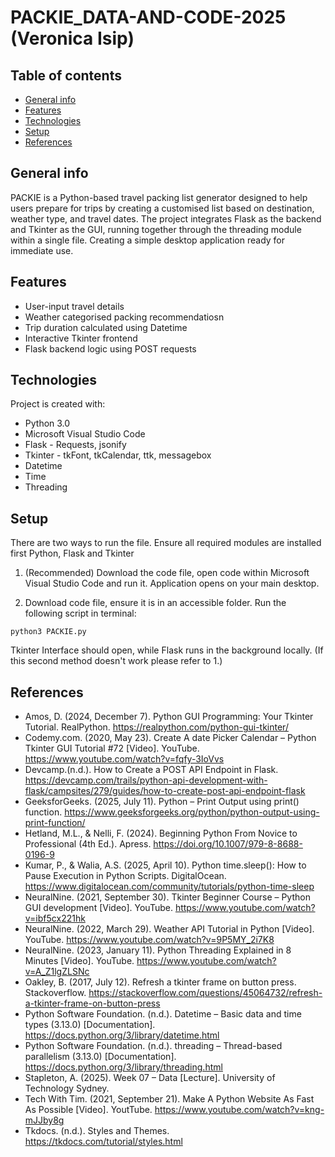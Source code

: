 # PACKIE_DATA-AND-CODE-2025 (Veronica Isip) 

## Table of contents
* [General info](#general-info)
* [Features](#features)
* [Technologies](#technologies)
* [Setup](#setup)
* [References](#references)

## General info
PACKIE is a Python-based travel packing list generator designed to help users prepare for trips by creating a customised list based on destination, weather type, and travel dates. The project integrates Flask as the backend and Tkinter as the GUI, running together through the threading module within a single file. Creating a simple desktop application ready for immediate use.  

## Features 
* User-input travel details
* Weather categorised packing recommendatiosn
* Trip duration calculated using Datetime
* Interactive Tkinter frontend
* Flask backend logic using POST requests 
	
## Technologies
Project is created with:
* Python 3.0
* Microsoft Visual Studio Code
* Flask - Requests, jsonify 
* Tkinter - tkFont, tkCalendar, ttk, messagebox 
* Datetime
* Time
* Threading 
	
## Setup
There are two ways to run the file. Ensure all required modules are installed first Python, Flask and Tkinter

1. (Recommended) Download the code file, open code within Microsoft Visual Studio Code and run it. Application opens on your main desktop.

2. Download code file, ensure it is in an accessible folder. Run the following script in terminal:

```
python3 PACKIE.py
```
Tkinter Interface should open, while Flask runs in the background locally. (If this second method doesn't work please refer to 1.) 

## References
* Amos, D. (2024, December 7). Python GUI Programming: Your Tkinter Tutorial. RealPython. https://realpython.com/python-gui-tkinter/ 
* Codemy.com. (2020, May 23). Create A date Picker Calendar – Python Tkinter GUI Tutorial #72 [Video]. YouTube. https://www.youtube.com/watch?v=fqfy-3IoVvs 
* Devcamp.(n.d.). How to Create a POST API Endpoint in Flask. https://devcamp.com/trails/python-api-development-with-flask/campsites/279/guides/how-to-create-post-api-endpoint-flask
* GeeksforGeeks. (2025, July 11). Python – Print Output using print() function. https://www.geeksforgeeks.org/python/python-output-using-print-function/
* Hetland, M.L., & Nelli, F. (2024). Beginning Python From Novice to Professional (4th Ed.). Apress. https://doi.org/10.1007/979-8-8688-0196-9 
* Kumar, P., & Walia, A.S. (2025, April 10). Python time.sleep(): How to Pause Execution in Python Scripts. DigitalOcean. https://www.digitalocean.com/community/tutorials/python-time-sleep 
* NeuralNine. (2021, September 30). Tkinter Beginner Course – Python GUI development [Video]. YouTube. https://www.youtube.com/watch?v=ibf5cx221hk 
* NeuralNine. (2022, March 29). Weather API Tutorial in Python [Video]. YouTube. https://www.youtube.com/watch?v=9P5MY_2i7K8 
* NeuralNine. (2023, January 11). Python Threading Explained in 8 Minutes [Video]. YouTube. https://www.youtube.com/watch?v=A_Z1lgZLSNc 
* Oakley, B. (2017, July 12). Refresh a tkinter frame on button press. Stackoverflow. https://stackoverflow.com/questions/45064732/refresh-a-tkinter-frame-on-button-press  
* Python Software Foundation. (n.d.). Datetime – Basic data and time types (3.13.0) [Documentation]. https://docs.python.org/3/library/datetime.html 
* Python Software Foundation. (n.d.). threading – Thread-based parallelism (3.13.0) [Documentation]. https://docs.python.org/3/library/threading.html 
* Stapleton, A. (2025). Week 07 – Data [Lecture]. University of Technology Sydney. 
* Tech With Tim. (2021, September 21). Make A Python Website As Fast As Possible [Video]. YoutTube.  https://www.youtube.com/watch?v=kng-mJJby8g 
* Tkdocs. (n.d.). Styles and Themes. https://tkdocs.com/tutorial/styles.html 

